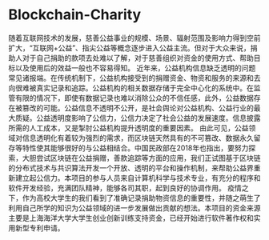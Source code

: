 # Blockchain-Charity
随着互联网技术的发展，慈善公益事业的规模、场景、辐射范围及影响力得到空前扩大，“互联网+公益”、指尖公益等概念逐步进入公益主流。但对于大众来说，捐助人对于自己捐助的款项去处难以了解，对于慈善组织对资金的使用方式、帮助目标以及使用后的效益一般也不容易得知。
近年来，公益机构信息缺乏透明的问题常见诸报端。在传统机制下，公益机构接受到的捐赠资金、物资和服务的来源和去向很难被真实记录和追踪。公益机构的相关数据存储于完全中心化的系统中。在监管有限的情况下，即使有数据记录也难以消除公众的不信任感，此外，公益数据存在被篡改的可能。公益信息不透明不公开，是社会舆论对公益机构、公益行业的最大质疑。公益透明度影响了公信力，公信力决定了社会公益的发展速度。信息披露所需的人工成本，又是掣肘公益机构提升透明度的重要因素。
由此可见，公益领域对信息透明化有着较为强烈的需求，而区块链天然具有的不可篡改、数据永久留存等特性使其能够很好的与公益相结合。中国民政部在2018年也指出，要努力探索，大胆尝试区块链在公益捐赠，善款追踪等方面的应用，我们正试图基于区块链的分布式技术与共识算法开发一个开放、透明的平台和操作机制，来帮助公益界重新建立起公信力。本项目的参与人员来自计算机科学与技术专业，有充分的程序和软件开发经验，充满团队精神，能够各司其职，起到良好的协调作用。 
疫情之下，作为高校大学生的我们看到了准确记录捐助物资信息的重要性，并随之萌生了利用自己所学的知识为公益领域的进一步发展做出贡献的想法。本项目的资金来源主要是上海海洋大学大学生创业创新训练支持资金，已经开始进行软件著作权和实用新型专利申请。 
